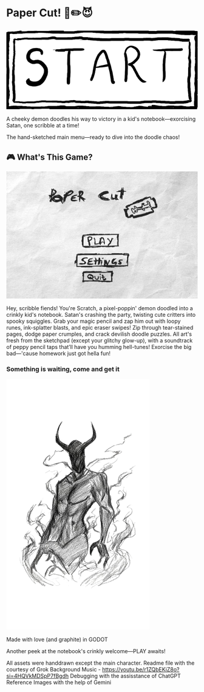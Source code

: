 # Paper Cut! 📓✏️😈

![image alt](https://github.com/adhyys07/d-dream/blob/main/2025_10_04_0lq_Kleki.png?raw=true)

A cheeky demon doodles his way to victory in a kid's notebook—exorcising Satan, one scribble at a time!

The hand-sketched main menu—ready to dive into the doodle chaos!
## 🎮 What's This Game?

![image alt](https://github.com/adhyys07/d-dream/blob/main/mm.jpeg?raw=true)

Hey, scribble fiends! You're Scratch, a pixel-poppin' demon doodled into a crinkly kid's notebook. Satan's crashing the party, twisting cute critters into spooky squiggles. Grab your magic pencil and zap him out with loopy runes, ink-splatter blasts, and epic eraser swipes!
Zip through tear-stained pages, dodge paper crumples, and crack devilish doodle puzzles. All art's fresh from the sketchpad (except your glitchy glow-up), with a soundtrack of peppy pencil taps that’ll have you humming hell-tunes!
Exorcise the big bad—'cause homework just got hella fun!

### Something is waiting, come and get it
![image](https://github.com/adhyys07/d-dream/blob/main/WhatsApp_Image_2025-10-05_at_14.45.25-removebg-preview.png?raw=true)

Made with love (and graphite) in GODOT

Another peek at the notebook's crinkly welcome—PLAY awaits!


All assets were handdrawn except the main character.
Readme file with the courtesy of Grok
Background Music - https://youtu.be/r1ZQbEKiZ8o?si=4HQVkMDSpP7fBgdh
Debugging with the assisstance of ChatGPT
Reference Images with the help of Gemini
